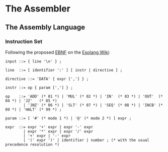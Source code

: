 # The Assembler

## The Assembly Language

### Instruction Set

Following the proposed [EBNF](https://en.wikipedia.org/wiki/Extended_Backus%E2%80%93Naur_form) on the [Esolang Wiki](https://esolangs.org/wiki/Intcode):

```EBNF
input ::= { line '\n' } ;

line  ::= [ identifier ':' ] [ instr | directive ] ;

directive ::= 'DATA' { expr [','] } ;

instr ::= op { param [','] } ;

op    ::= 'ADD' (* 01 *) | 'MUL' (* 02 *) | 'IN'  (* 03 *) | 'OUT'  (* 04 *) | 'JZ'   (* 05 *)
        | 'JNZ' (* 06 *) | 'SLT' (* 07 *) | 'SEQ' (* 08 *) | 'INCB' (* 09 *) | 'HALT' (* 99 *) ;

param ::= [ '#' (* mode 1 *) | '@' (* mode 2 *) ] expr ;

expr  ::= expr '+' expr | expr '-' expr
        | expr '*' expr | expr '/' expr
        | '+' expr | '-' expr
        | '(' expr ')' | identifier | number ; (* with the usual precedence resolution *)
```
